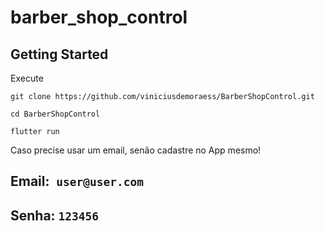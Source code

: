 # barber_shop_control

## Getting Started

Execute
```
git clone https://github.com/viniciusdemoraess/BarberShopControl.git
```
```
cd BarberShopControl
```

```
flutter run
```

Caso precise usar um email, senão cadastre no App mesmo!

Email:``` user@user.com```
----
Senha: ```123456```
----
